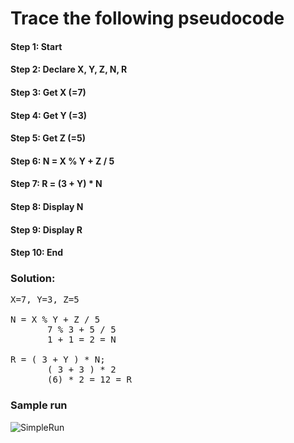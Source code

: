 # Trace the following pseudocode 



#### Step 1: Start
#### Step 2: Declare X, Y, Z, N, R
#### Step 3: Get X     (=7)
#### Step 4: Get Y     (=3)
#### Step 5: Get Z     (=5)
#### Step 6: N = X % Y + Z / 5
#### Step 7: R = (3 + Y) * N
#### Step 8: Display N
#### Step 9: Display R
#### Step 10: End

### Solution:
<pre>
X=7, Y=3, Z=5

N = X % Y + Z / 5
       7 % 3 + 5 / 5 
       1 + 1 = 2 = N

R = ( 3 + Y ) * N;
       ( 3 + 3 ) * 2
       (6) * 2 = 12 = R
</pre>

### Sample run
![SimpleRun](https://user-images.githubusercontent.com/32389129/65476608-2b044a80-de8c-11e9-899e-002f782a05fb.gif)
